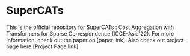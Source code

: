 # SuperCATs
This is the official repository for SuperCATs : Cost Aggregation with Transformers for Sparse Correspondence (ICCE-Asia'22). For more information, check out the paper on [paper link]. Also check out project page here [Project Page link]
